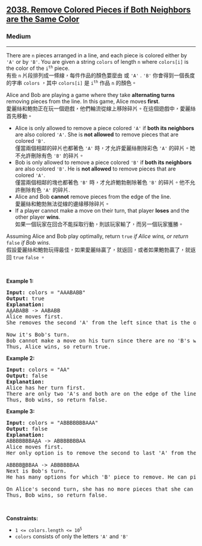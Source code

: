 <h2><a href="https://leetcode.com/problems/remove-colored-pieces-if-both-neighbors-are-the-same-color/">2038. Remove Colored Pieces if Both Neighbors are the Same Color</a></h2><h3>Medium</h3><hr><div><p data-immersive-translate-effect="1" data-immersive_translate_walked="bd67edcc-0bd6-4029-a1dd-4fbfb2c1a68f">There are <code data-immersive-translate-effect="1" data-immersive_translate_walked="bd67edcc-0bd6-4029-a1dd-4fbfb2c1a68f">n</code> pieces arranged in a line, and each piece is colored either by <code data-immersive-translate-effect="1" data-immersive_translate_walked="bd67edcc-0bd6-4029-a1dd-4fbfb2c1a68f">'A'</code> or by <code data-immersive-translate-effect="1" data-immersive_translate_walked="bd67edcc-0bd6-4029-a1dd-4fbfb2c1a68f">'B'</code>. You are given a string <code data-immersive-translate-effect="1" data-immersive_translate_walked="bd67edcc-0bd6-4029-a1dd-4fbfb2c1a68f">colors</code> of length <code data-immersive-translate-effect="1" data-immersive_translate_walked="bd67edcc-0bd6-4029-a1dd-4fbfb2c1a68f">n</code> where <code data-immersive-translate-effect="1" data-immersive_translate_walked="bd67edcc-0bd6-4029-a1dd-4fbfb2c1a68f">colors[i]</code> is the color of the <code data-immersive-translate-effect="1" data-immersive_translate_walked="bd67edcc-0bd6-4029-a1dd-4fbfb2c1a68f">i<sup>th</sup></code> piece.<font class="notranslate immersive-translate-target-wrapper" lang="zh-TW" data-immersive-translate-translation-element-mark="1"><br><font class="notranslate immersive-translate-target-translation-theme-none immersive-translate-target-translation-block-wrapper-theme-none immersive-translate-target-translation-block-wrapper" data-immersive-translate-translation-element-mark="1"><font class="notranslate immersive-translate-target-inner immersive-translate-target-translation-theme-none-inner" data-immersive-translate-translation-element-mark="1">有些 <code data-immersive-translate-effect="1" data-immersive_translate_walked="bd67edcc-0bd6-4029-a1dd-4fbfb2c1a68f">n</code> 片段排列成一條線，每件作品的顏色要麼由 或 <code data-immersive-translate-effect="1" data-immersive_translate_walked="bd67edcc-0bd6-4029-a1dd-4fbfb2c1a68f">'A'</code> . <code data-immersive-translate-effect="1" data-immersive_translate_walked="bd67edcc-0bd6-4029-a1dd-4fbfb2c1a68f">'B'</code> 你會得到一個長度的字串 <code data-immersive-translate-effect="1" data-immersive_translate_walked="bd67edcc-0bd6-4029-a1dd-4fbfb2c1a68f">colors</code> ，其中 <code data-immersive-translate-effect="1" data-immersive_translate_walked="bd67edcc-0bd6-4029-a1dd-4fbfb2c1a68f">colors[i]</code> 是 <code data-immersive-translate-effect="1" data-immersive_translate_walked="bd67edcc-0bd6-4029-a1dd-4fbfb2c1a68f">i<sup>th</sup></code> 作品 <code data-immersive-translate-effect="1" data-immersive_translate_walked="bd67edcc-0bd6-4029-a1dd-4fbfb2c1a68f">n</code> 的顏色。</font></font></font></p>

<p data-immersive-translate-effect="1" data-immersive_translate_walked="bd67edcc-0bd6-4029-a1dd-4fbfb2c1a68f">Alice and Bob are playing a game where they take <strong data-immersive-translate-effect="1" data-immersive_translate_walked="bd67edcc-0bd6-4029-a1dd-4fbfb2c1a68f">alternating turns</strong> removing pieces from the line. In this game, Alice moves<strong data-immersive-translate-effect="1" data-immersive_translate_walked="bd67edcc-0bd6-4029-a1dd-4fbfb2c1a68f"> first</strong>.<font class="notranslate immersive-translate-target-wrapper" lang="zh-TW" data-immersive-translate-translation-element-mark="1"><br><font class="notranslate immersive-translate-target-translation-theme-none immersive-translate-target-translation-block-wrapper-theme-none immersive-translate-target-translation-block-wrapper" data-immersive-translate-translation-element-mark="1"><font class="notranslate immersive-translate-target-inner immersive-translate-target-translation-theme-none-inner" data-immersive-translate-translation-element-mark="1">愛麗絲和鮑勃正在玩一個遊戲，他們輪流從線上移除碎片。在這個遊戲中，愛麗絲首先移動。</font></font></font></p>

<ul>
	<li data-immersive-translate-effect="1" data-immersive_translate_walked="bd67edcc-0bd6-4029-a1dd-4fbfb2c1a68f">Alice is only allowed to remove a piece colored <code data-immersive-translate-effect="1" data-immersive_translate_walked="bd67edcc-0bd6-4029-a1dd-4fbfb2c1a68f">'A'</code> if <strong data-immersive-translate-effect="1" data-immersive_translate_walked="bd67edcc-0bd6-4029-a1dd-4fbfb2c1a68f">both its neighbors</strong> are also colored <code data-immersive-translate-effect="1" data-immersive_translate_walked="bd67edcc-0bd6-4029-a1dd-4fbfb2c1a68f">'A'</code>. She is <strong data-immersive-translate-effect="1" data-immersive_translate_walked="bd67edcc-0bd6-4029-a1dd-4fbfb2c1a68f">not allowed</strong> to remove pieces that are colored <code data-immersive-translate-effect="1" data-immersive_translate_walked="bd67edcc-0bd6-4029-a1dd-4fbfb2c1a68f">'B'</code>.<font class="notranslate immersive-translate-target-wrapper" lang="zh-TW" data-immersive-translate-translation-element-mark="1"><br><font class="notranslate immersive-translate-target-translation-theme-none immersive-translate-target-translation-block-wrapper-theme-none immersive-translate-target-translation-block-wrapper" data-immersive-translate-translation-element-mark="1"><font class="notranslate immersive-translate-target-inner immersive-translate-target-translation-theme-none-inner" data-immersive-translate-translation-element-mark="1">僅當兩個相鄰的碎片也都著色 <code data-immersive-translate-effect="1" data-immersive_translate_walked="bd67edcc-0bd6-4029-a1dd-4fbfb2c1a68f">'A'</code> 時，才允許愛麗絲刪除彩色 <code data-immersive-translate-effect="1" data-immersive_translate_walked="bd67edcc-0bd6-4029-a1dd-4fbfb2c1a68f">'A'</code> 的碎片。她不允許刪除有色 <code data-immersive-translate-effect="1" data-immersive_translate_walked="bd67edcc-0bd6-4029-a1dd-4fbfb2c1a68f">'B'</code> 的碎片。</font></font></font></li>
	<li data-immersive-translate-effect="1" data-immersive_translate_walked="bd67edcc-0bd6-4029-a1dd-4fbfb2c1a68f">Bob is only allowed to remove a piece colored <code data-immersive-translate-effect="1" data-immersive_translate_walked="bd67edcc-0bd6-4029-a1dd-4fbfb2c1a68f">'B'</code> if <strong data-immersive-translate-effect="1" data-immersive_translate_walked="bd67edcc-0bd6-4029-a1dd-4fbfb2c1a68f">both its neighbors</strong> are also colored <code data-immersive-translate-effect="1" data-immersive_translate_walked="bd67edcc-0bd6-4029-a1dd-4fbfb2c1a68f">'B'</code>. He is <strong data-immersive-translate-effect="1" data-immersive_translate_walked="bd67edcc-0bd6-4029-a1dd-4fbfb2c1a68f">not allowed</strong> to remove pieces that are colored <code data-immersive-translate-effect="1" data-immersive_translate_walked="bd67edcc-0bd6-4029-a1dd-4fbfb2c1a68f">'A'</code>.<font class="notranslate immersive-translate-target-wrapper" lang="zh-TW" data-immersive-translate-translation-element-mark="1"><br><font class="notranslate immersive-translate-target-translation-theme-none immersive-translate-target-translation-block-wrapper-theme-none immersive-translate-target-translation-block-wrapper" data-immersive-translate-translation-element-mark="1"><font class="notranslate immersive-translate-target-inner immersive-translate-target-translation-theme-none-inner" data-immersive-translate-translation-element-mark="1">僅當兩個相鄰的塊也都著色 <code data-immersive-translate-effect="1" data-immersive_translate_walked="bd67edcc-0bd6-4029-a1dd-4fbfb2c1a68f">'B'</code> 時，才允許鮑勃刪除著色 <code data-immersive-translate-effect="1" data-immersive_translate_walked="bd67edcc-0bd6-4029-a1dd-4fbfb2c1a68f">'B'</code> 的碎片。他不允許刪除有色 <code data-immersive-translate-effect="1" data-immersive_translate_walked="bd67edcc-0bd6-4029-a1dd-4fbfb2c1a68f">'A'</code> 的碎片.</font></font></font></li>
	<li data-immersive-translate-effect="1" data-immersive_translate_walked="bd67edcc-0bd6-4029-a1dd-4fbfb2c1a68f">Alice and Bob <strong data-immersive-translate-effect="1" data-immersive_translate_walked="bd67edcc-0bd6-4029-a1dd-4fbfb2c1a68f">cannot</strong> remove pieces from the edge of the line.<font class="notranslate immersive-translate-target-wrapper" lang="zh-TW" data-immersive-translate-translation-element-mark="1"><br><font class="notranslate immersive-translate-target-translation-theme-none immersive-translate-target-translation-block-wrapper-theme-none immersive-translate-target-translation-block-wrapper" data-immersive-translate-translation-element-mark="1"><font class="notranslate immersive-translate-target-inner immersive-translate-target-translation-theme-none-inner" data-immersive-translate-translation-element-mark="1">愛麗絲和鮑勃無法從線的邊緣移除碎片。</font></font></font></li>
	<li data-immersive-translate-effect="1" data-immersive_translate_walked="bd67edcc-0bd6-4029-a1dd-4fbfb2c1a68f">If a player cannot make a move on their turn, that player <strong data-immersive-translate-effect="1" data-immersive_translate_walked="bd67edcc-0bd6-4029-a1dd-4fbfb2c1a68f">loses</strong> and the other player <strong data-immersive-translate-effect="1" data-immersive_translate_walked="bd67edcc-0bd6-4029-a1dd-4fbfb2c1a68f">wins</strong>.<font class="notranslate immersive-translate-target-wrapper" lang="zh-TW" data-immersive-translate-translation-element-mark="1"><br><font class="notranslate immersive-translate-target-translation-theme-none immersive-translate-target-translation-block-wrapper-theme-none immersive-translate-target-translation-block-wrapper" data-immersive-translate-translation-element-mark="1"><font class="notranslate immersive-translate-target-inner immersive-translate-target-translation-theme-none-inner" data-immersive-translate-translation-element-mark="1">如果一個玩家在回合不能採取行動，則該玩家輸了，而另一個玩家獲勝。</font></font></font></li>
</ul>

<p data-immersive-translate-effect="1" data-immersive_translate_walked="bd67edcc-0bd6-4029-a1dd-4fbfb2c1a68f">Assuming Alice and Bob play optimally, return <code data-immersive-translate-effect="1" data-immersive_translate_walked="bd67edcc-0bd6-4029-a1dd-4fbfb2c1a68f">true</code><em data-immersive-translate-effect="1" data-immersive_translate_walked="bd67edcc-0bd6-4029-a1dd-4fbfb2c1a68f"> if Alice wins, or return </em><code data-immersive-translate-effect="1" data-immersive_translate_walked="bd67edcc-0bd6-4029-a1dd-4fbfb2c1a68f">false</code><em data-immersive-translate-effect="1" data-immersive_translate_walked="bd67edcc-0bd6-4029-a1dd-4fbfb2c1a68f"> if Bob wins</em>.<font class="notranslate immersive-translate-target-wrapper" lang="zh-TW" data-immersive-translate-translation-element-mark="1"><br><font class="notranslate immersive-translate-target-translation-theme-none immersive-translate-target-translation-block-wrapper-theme-none immersive-translate-target-translation-block-wrapper" data-immersive-translate-translation-element-mark="1"><font class="notranslate immersive-translate-target-inner immersive-translate-target-translation-theme-none-inner" data-immersive-translate-translation-element-mark="1">假設愛麗絲和鮑勃玩得最佳，如果愛麗絲贏了，就返回，或者如果鮑勃贏了，就返回 <code data-immersive-translate-effect="1" data-immersive_translate_walked="bd67edcc-0bd6-4029-a1dd-4fbfb2c1a68f">true</code>  <code data-immersive-translate-effect="1" data-immersive_translate_walked="bd67edcc-0bd6-4029-a1dd-4fbfb2c1a68f">false</code> 。</font></font></font></p>

<p>&nbsp;</p>
<p><strong class="example">Example 1:</strong></p>

<pre><strong>Input:</strong> colors = "AAABABB"
<strong>Output:</strong> true
<strong>Explanation:</strong>
A<u>A</u>ABABB -&gt; AABABB
Alice moves first.
She removes the second 'A' from the left since that is the only 'A' whose neighbors are both 'A'.

Now it's Bob's turn.
Bob cannot make a move on his turn since there are no 'B's whose neighbors are both 'B'.
Thus, Alice wins, so return true.
</pre>

<p><strong class="example">Example 2:</strong></p>

<pre><strong>Input:</strong> colors = "AA"
<strong>Output:</strong> false
<strong>Explanation:</strong>
Alice has her turn first.
There are only two 'A's and both are on the edge of the line, so she cannot move on her turn.
Thus, Bob wins, so return false.
</pre>

<p><strong class="example">Example 3:</strong></p>

<pre><strong>Input:</strong> colors = "ABBBBBBBAAA"
<strong>Output:</strong> false
<strong>Explanation:</strong>
ABBBBBBBA<u>A</u>A -&gt; ABBBBBBBAA
Alice moves first.
Her only option is to remove the second to last 'A' from the right.

ABBBB<u>B</u>BBAA -&gt; ABBBBBBAA
Next is Bob's turn.
He has many options for which 'B' piece to remove. He can pick any.

On Alice's second turn, she has no more pieces that she can remove.
Thus, Bob wins, so return false.
</pre>

<p>&nbsp;</p>
<p><strong>Constraints:</strong></p>

<ul>
	<li><code>1 &lt;=&nbsp;colors.length &lt;= 10<sup>5</sup></code></li>
	<li><code>colors</code>&nbsp;consists of only the letters&nbsp;<code>'A'</code>&nbsp;and&nbsp;<code>'B'</code></li>
</ul>
</div>